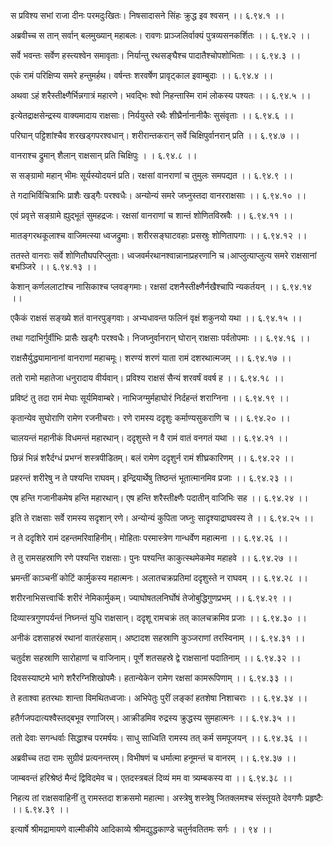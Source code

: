 स प्रविश्य सभां राजा दीनः परमदुःखितः।
निषसादासने सिंहः क्रुद्ध इव श्वसन् ।। ६.९४.१ ।।

अब्रवीच्च स तान् सर्वान् बलमुख्यान् महाबलः।
रावणः प्राञ्जलिर्वाक्यं पुत्रव्यसनकर्शितः ।। ६.९४.२ ।।

सर्वे भवन्तः सर्वेण हस्त्यश्वेन समावृताः।
निर्यान्तु रथसङ्घैश्च पादातैश्चोपशोभिताः ।। ६.९४.३ ।।

एकं रामं परिक्षिप्य समरे हन्तुमर्हथ।
वर्षन्तः शरवर्षेण प्रावृट्काल इवाम्बुदाः ।। ६.९४.४ ।।

अथवा ऽहं शरैस्तीक्ष्णैर्भिन्नगात्रं महारणे।
भवद्भिः श्वो निहन्तास्मि रामं लोकस्य पश्यतः ।। ६.९४.५ ।।

इत्येतद्राक्षसेन्द्रस्य वाक्यमादाय राक्षसाः।
निर्ययुस्ते रथैः शीघ्रैर्नानानीकैः सुसंवृताः ।। ६.९४.६ ।।

परिघान् पट्टिशांश्चैव शरखड्गपरश्वधान्।
शरीरान्तकरान् सर्वे चिक्षिपुर्वानरान् प्रति ।। ६.९४.७ ।।

वानराश्च द्रुमान् शैलान् राक्षसान् प्रति चिक्षिपुः ।
। ६.९४.८ ।।

स सङ्ग्रामो महान् भीमः सूर्यस्योदयनं प्रति।
रक्षसां वानराणां च तुमुलः समपद्यत ।। ६.९४.९ ।।

ते गदाभिर्विचित्राभिः प्राशैः खड्गैः परश्वधैः।
अन्योन्यं समरे जघ्नुस्तदा वानरराक्षसाः ।। ६.९४.१० ।।

एवं प्रवृत्ते सङ्ग्रामे ह्युद्भूतं सुमहद्रजः।
रक्षसां वानराणां च शान्तं शोणितविस्रवैः ।। ६.९४.११ ।।

मातङ्गरथकूलाश्च वाजिमत्स्या ध्वजद्रुमाः।
शरीरसङ्घाटवहाः प्रसस्रुः शोणितापगाः ।। ६.९४.१२ ।।

ततस्ते वानराः सर्वे शोणितौघपरिप्लुताः।
ध्वजवर्मरथानश्वान्नानाप्रहरणानि च।आप्लुत्याप्लुत्य समरे राक्षसानां बभञ्जिरे ।। ६.९४.१३ ।।

केशान् कर्णललाटांश्च नासिकाश्च प्लवङ्गमाः।
रक्षसां दशनैस्तीक्ष्णैर्नखैश्चापि न्यकर्तयन् ।। ६.९४.१४ ।।

एकैकं राक्षसं सङ्ख्ये शतं वानरपुङ्गवाः।
अभ्यधावन्त फलिनं वृक्षं शकुनयो यथा ।। ६.९४.१५ ।।

तथा गदाभिर्गुर्वीभिः प्रासैः खड्गैः परश्वधैः।
निजघ्नुर्वानरान् घोरान् राक्षसाः पर्वतोपमाः ।। ६.९४.१६ ।।

राक्षसैर्युद्ध्यामानानां वानराणां महाचमूः।
शरण्यं शरणं याता रामं दशरथात्मजम् ।। ६.९४.१७ ।।

ततो रामो महातेजा धनुरादाय वीर्यवान्।
प्रविश्य राक्षसं सैन्यं शरवर्षं ववर्ष ह ।। ६.९४.१८ ।।

प्रविष्टं तु तदा रामं मेघाः सूर्यमिवाम्बरे।
नाभिजग्मुर्महाघोरं निर्दहन्तं शराग्निना ।। ६.९४.१९ ।।

कृतान्येव सुघोराणि रामेण रजनीचराः।
रणे रामस्य ददृशुः कर्माण्यसुकराणि च ।। ६.९४.२० ।।

चालयन्तं महानीकं विधमन्तं महारथान्।
ददृशुस्ते न वै रामं वातं वनगतं यथा ।। ६.९४.२१ ।।

छिन्नं भिन्नं शरैर्दग्धं प्रभग्नं शस्त्रपीडितम्।
बलं रामेण ददृशुर्न रामं शीघ्रकारिणम् ।। ६.९४.२२ ।।

प्रहरन्तं शरीरेषु न ते पश्यन्ति राघवम्।
इन्द्रियार्थेषु तिष्ठन्तं भूतात्मानमिव प्रजाः ।। ६.९४.२३ ।।

एष हन्ति गजानीकमेष हन्ति महारथान्।
एष हन्ति शरैस्तीक्ष्णैः पदातीन् वाजिभिः सह ।। ६.९४.२४ ।।

इति ते राक्षसाः सर्वे रामस्य सदृशान् रणे।
अन्योन्यं कुपिता जघ्नुः सादृश्याद्राघवस्य ते ।। ६.९४.२५ ।।

न ते ददृशिरे रामं दहन्तमरिवाहिनीम्।
मोहिताः परमास्त्रेण गान्धर्वेण महात्मना ।। ६.९४.२६ ।।

ते तु रामसहस्राणि रणे पश्यन्ति राक्षसाः।
पुनः पश्यन्ति काकुत्स्थमेकमेव महाहवे ।। ६.९४.२७ ।।

भ्रमन्तीं काञ्चनीं कोटिं कार्मुकस्य महात्मनः।
अलातचक्रप्रतिमां ददृशुस्ते न राघवम् ।। ६.९४.२८ ।।

शरीरनाभिसत्त्वार्चिः शरीरं नेमिकार्मुकम्।
ज्याघोषतलनिर्घोषं तेजोबुद्धिगुणप्रभम् ।। ६.९४.२९ ।।

दिव्यास्त्रगुणपर्यन्तं निघ्नन्तं युधि राक्षसान्।
ददृशू रामचक्रं तत् कालचक्रमिव प्रजाः ।। ६.९४.३० ।।

अनीकं दशसाहस्रं रथानां वातरंहसाम्।
अष्टादश सहस्राणि कुञ्जराणां तरस्विनाम् ।। ६.९४.३१ ।।

चतुर्दश सहस्राणि सारोहाणां च वाजिनाम्।
पूर्णे शतसहस्रे द्वे राक्षसानां पदातिनाम् ।। ६.९४.३२ ।।

दिवसस्याष्टमे भागे शरैरग्निशिखोपमैः।
हतान्येकेन रामेण रक्षसां कामरूपिणाम् ।। ६.९४.३३ ।।

ते हताश्वा हतरथाः शान्ता विमथितध्वजाः।
अभिपेतुः पुरीं लङ्कां हतशेषा निशाचराः ।। ६.९४.३४ ।।

हतैर्गजपदात्यश्वैस्तद्बभूव रणाजिरम्।
आक्रीडमिव रुद्रस्य क्रुद्धस्य सुमहात्मनः ।। ६.९४.३५ ।।

ततो देवाः सगन्धर्वाः सिद्धाश्च परमर्षयः।
साधु साध्विति रामस्य तत् कर्म समपूजयन् ।। ६.९४.३६ ।।

अब्रवीच्च तदा रामः सुग्रीवं प्रत्यनन्तरम्।
विभीषणं च धर्मात्मा हनूमन्तं च वानरम् ।। ६.९४.३७ ।।

जाम्बवन्तं हरिश्रेष्ठं मैन्दं द्विविदमेव च।
एतदस्त्रबलं दिव्यं मम वा त्र्यम्बकस्य वा ।। ६.९४.३८ ।।

निहत्य तां राक्षसवाहिनीं तु रामस्तदा शक्रसमो महात्मा।
अस्त्रेषु शस्त्रेषु जितक्लमश्च संस्तूयते देवगणैः प्रहृष्टैः ।। ६.९४.३९ ।।

इत्यार्षे श्रीमद्रामायणे वाल्मीकीये आदिकाव्ये श्रीमद्युद्धकाण्डे चतुर्नवतितमः सर्गः ।
। ९४ ।।


